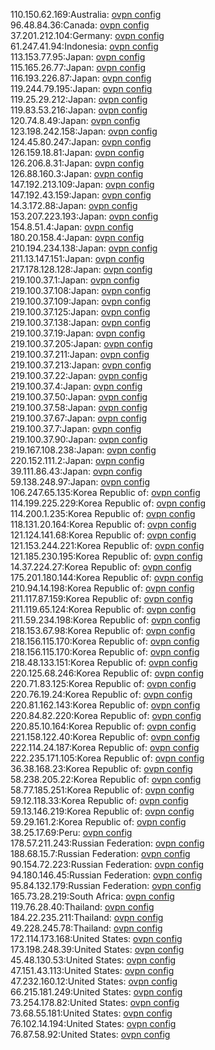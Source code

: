 110.150.62.169:Australia: [ovpn config](vpn/110_150_62_169.ovpn)  
96.48.84.36:Canada: [ovpn config](vpn/96_48_84_36.ovpn)  
37.201.212.104:Germany: [ovpn config](vpn/37_201_212_104.ovpn)  
61.247.41.94:Indonesia: [ovpn config](vpn/61_247_41_94.ovpn)  
113.153.77.95:Japan: [ovpn config](vpn/113_153_77_95.ovpn)  
115.165.26.77:Japan: [ovpn config](vpn/115_165_26_77.ovpn)  
116.193.226.87:Japan: [ovpn config](vpn/116_193_226_87.ovpn)  
119.244.79.195:Japan: [ovpn config](vpn/119_244_79_195.ovpn)  
119.25.29.212:Japan: [ovpn config](vpn/119_25_29_212.ovpn)  
119.83.53.216:Japan: [ovpn config](vpn/119_83_53_216.ovpn)  
120.74.8.49:Japan: [ovpn config](vpn/120_74_8_49.ovpn)  
123.198.242.158:Japan: [ovpn config](vpn/123_198_242_158.ovpn)  
124.45.80.247:Japan: [ovpn config](vpn/124_45_80_247.ovpn)  
126.159.18.81:Japan: [ovpn config](vpn/126_159_18_81.ovpn)  
126.206.8.31:Japan: [ovpn config](vpn/126_206_8_31.ovpn)  
126.88.160.3:Japan: [ovpn config](vpn/126_88_160_3.ovpn)  
147.192.213.109:Japan: [ovpn config](vpn/147_192_213_109.ovpn)  
147.192.43.159:Japan: [ovpn config](vpn/147_192_43_159.ovpn)  
14.3.172.88:Japan: [ovpn config](vpn/14_3_172_88.ovpn)  
153.207.223.193:Japan: [ovpn config](vpn/153_207_223_193.ovpn)  
154.8.51.4:Japan: [ovpn config](vpn/154_8_51_4.ovpn)  
180.20.158.4:Japan: [ovpn config](vpn/180_20_158_4.ovpn)  
210.194.234.138:Japan: [ovpn config](vpn/210_194_234_138.ovpn)  
211.13.147.151:Japan: [ovpn config](vpn/211_13_147_151.ovpn)  
217.178.128.128:Japan: [ovpn config](vpn/217_178_128_128.ovpn)  
219.100.37.1:Japan: [ovpn config](vpn/219_100_37_1.ovpn)  
219.100.37.108:Japan: [ovpn config](vpn/219_100_37_108.ovpn)  
219.100.37.109:Japan: [ovpn config](vpn/219_100_37_109.ovpn)  
219.100.37.125:Japan: [ovpn config](vpn/219_100_37_125.ovpn)  
219.100.37.138:Japan: [ovpn config](vpn/219_100_37_138.ovpn)  
219.100.37.19:Japan: [ovpn config](vpn/219_100_37_19.ovpn)  
219.100.37.205:Japan: [ovpn config](vpn/219_100_37_205.ovpn)  
219.100.37.211:Japan: [ovpn config](vpn/219_100_37_211.ovpn)  
219.100.37.213:Japan: [ovpn config](vpn/219_100_37_213.ovpn)  
219.100.37.22:Japan: [ovpn config](vpn/219_100_37_22.ovpn)  
219.100.37.4:Japan: [ovpn config](vpn/219_100_37_4.ovpn)  
219.100.37.50:Japan: [ovpn config](vpn/219_100_37_50.ovpn)  
219.100.37.58:Japan: [ovpn config](vpn/219_100_37_58.ovpn)  
219.100.37.67:Japan: [ovpn config](vpn/219_100_37_67.ovpn)  
219.100.37.7:Japan: [ovpn config](vpn/219_100_37_7.ovpn)  
219.100.37.90:Japan: [ovpn config](vpn/219_100_37_90.ovpn)  
219.167.108.238:Japan: [ovpn config](vpn/219_167_108_238.ovpn)  
220.152.111.2:Japan: [ovpn config](vpn/220_152_111_2.ovpn)  
39.111.86.43:Japan: [ovpn config](vpn/39_111_86_43.ovpn)  
59.138.248.97:Japan: [ovpn config](vpn/59_138_248_97.ovpn)  
106.247.65.135:Korea Republic of: [ovpn config](vpn/106_247_65_135.ovpn)  
114.199.225.229:Korea Republic of: [ovpn config](vpn/114_199_225_229.ovpn)  
114.200.1.235:Korea Republic of: [ovpn config](vpn/114_200_1_235.ovpn)  
118.131.20.164:Korea Republic of: [ovpn config](vpn/118_131_20_164.ovpn)  
121.124.141.68:Korea Republic of: [ovpn config](vpn/121_124_141_68.ovpn)  
121.153.244.221:Korea Republic of: [ovpn config](vpn/121_153_244_221.ovpn)  
121.185.230.195:Korea Republic of: [ovpn config](vpn/121_185_230_195.ovpn)  
14.37.224.27:Korea Republic of: [ovpn config](vpn/14_37_224_27.ovpn)  
175.201.180.144:Korea Republic of: [ovpn config](vpn/175_201_180_144.ovpn)  
210.94.14.198:Korea Republic of: [ovpn config](vpn/210_94_14_198.ovpn)  
211.117.87.159:Korea Republic of: [ovpn config](vpn/211_117_87_159.ovpn)  
211.119.65.124:Korea Republic of: [ovpn config](vpn/211_119_65_124.ovpn)  
211.59.234.198:Korea Republic of: [ovpn config](vpn/211_59_234_198.ovpn)  
218.153.67.98:Korea Republic of: [ovpn config](vpn/218_153_67_98.ovpn)  
218.156.115.170:Korea Republic of: [ovpn config](vpn/218_156_115_170.ovpn)  
218.156.115.170:Korea Republic of: [ovpn config](vpn/218_156_115_170.ovpn)  
218.48.133.151:Korea Republic of: [ovpn config](vpn/218_48_133_151.ovpn)  
220.125.68.246:Korea Republic of: [ovpn config](vpn/220_125_68_246.ovpn)  
220.71.83.125:Korea Republic of: [ovpn config](vpn/220_71_83_125.ovpn)  
220.76.19.24:Korea Republic of: [ovpn config](vpn/220_76_19_24.ovpn)  
220.81.162.143:Korea Republic of: [ovpn config](vpn/220_81_162_143.ovpn)  
220.84.82.220:Korea Republic of: [ovpn config](vpn/220_84_82_220.ovpn)  
220.85.10.164:Korea Republic of: [ovpn config](vpn/220_85_10_164.ovpn)  
221.158.122.40:Korea Republic of: [ovpn config](vpn/221_158_122_40.ovpn)  
222.114.24.187:Korea Republic of: [ovpn config](vpn/222_114_24_187.ovpn)  
222.235.171.105:Korea Republic of: [ovpn config](vpn/222_235_171_105.ovpn)  
36.38.168.23:Korea Republic of: [ovpn config](vpn/36_38_168_23.ovpn)  
58.238.205.22:Korea Republic of: [ovpn config](vpn/58_238_205_22.ovpn)  
58.77.185.251:Korea Republic of: [ovpn config](vpn/58_77_185_251.ovpn)  
59.12.118.33:Korea Republic of: [ovpn config](vpn/59_12_118_33.ovpn)  
59.13.146.219:Korea Republic of: [ovpn config](vpn/59_13_146_219.ovpn)  
59.29.161.2:Korea Republic of: [ovpn config](vpn/59_29_161_2.ovpn)  
38.25.17.69:Peru: [ovpn config](vpn/38_25_17_69.ovpn)  
178.57.211.243:Russian Federation: [ovpn config](vpn/178_57_211_243.ovpn)  
188.68.15.7:Russian Federation: [ovpn config](vpn/188_68_15_7.ovpn)  
90.154.72.223:Russian Federation: [ovpn config](vpn/90_154_72_223.ovpn)  
94.180.146.45:Russian Federation: [ovpn config](vpn/94_180_146_45.ovpn)  
95.84.132.179:Russian Federation: [ovpn config](vpn/95_84_132_179.ovpn)  
165.73.28.219:South Africa: [ovpn config](vpn/165_73_28_219.ovpn)  
119.76.28.40:Thailand: [ovpn config](vpn/119_76_28_40.ovpn)  
184.22.235.211:Thailand: [ovpn config](vpn/184_22_235_211.ovpn)  
49.228.245.78:Thailand: [ovpn config](vpn/49_228_245_78.ovpn)  
172.114.173.168:United States: [ovpn config](vpn/172_114_173_168.ovpn)  
173.198.248.39:United States: [ovpn config](vpn/173_198_248_39.ovpn)  
45.48.130.53:United States: [ovpn config](vpn/45_48_130_53.ovpn)  
47.151.43.113:United States: [ovpn config](vpn/47_151_43_113.ovpn)  
47.232.160.12:United States: [ovpn config](vpn/47_232_160_12.ovpn)  
66.215.181.249:United States: [ovpn config](vpn/66_215_181_249.ovpn)  
73.254.178.82:United States: [ovpn config](vpn/73_254_178_82.ovpn)  
73.68.55.181:United States: [ovpn config](vpn/73_68_55_181.ovpn)  
76.102.14.194:United States: [ovpn config](vpn/76_102_14_194.ovpn)  
76.87.58.92:United States: [ovpn config](vpn/76_87_58_92.ovpn)  
